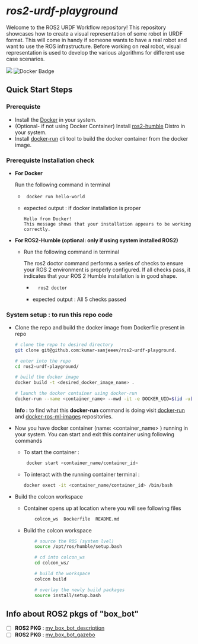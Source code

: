 # *ros2-urdf-playground*
Welcome to the ROS2 URDF Workflow repository! This repository showcases how to create a visual representation of some robot in URDF format. This will come in handy if someone wants to have a real robot and want to use the ROS infrastructure. Before working on real robot, visual representation is used to develop the various algorithms for different use case scenarios. 

<img src="https://img.shields.io/badge/ROS 2-humble-blueviolet"/>   ![Docker Badge](https://img.shields.io/badge/Docker-2496ED?style=flat-square&logo=docker&logoColor=white)

## Quick Start Steps
### Prerequiste 
- Install the [Docker](https://docs.docker.com/engine/install/ubuntu/) in your system.
- (Optional- if not using Docker Container) Install [ros2-humble](https://docs.ros.org/en/humble/Installation/Ubuntu-Install-Debians.html) Distro in your system.
- Install [docker-run](https://github.com/ika-rwth-aachen/docker-run) cli tool to build the docker container from the docker image.

### Prerequiste Installation check
- **For Docker**

    Run the following command in terminal
    - ```bash 
       docker run hello-world
         ```
    - expected output :  if docker installation is proper
        ```
        Hello from Docker!
        This message shows that your installation appears to be working correctly.
        ```
- **For ROS2-Humble (optional: only if using system installed ROS2)** 
  - Run the following command in terminal

    The ros2 doctor command performs a series of checks to ensure your ROS 2 environment is properly configured. If all checks pass, it indicates that your ROS 2 Humble installation is in good shape.
    - ```bash 
        ros2 doctor 
        ```

    - expected output : 
            All 5 checks passed

### System setup : to run this repo code
- Clone the repo and build the docker image from Dockerfile present in repo

    ```bash
    # clone the repo to desired directory
    git clone git@github.com:kumar-sanjeeev/ros2-urdf-playground.
    
    # enter into the repo
    cd ros2-urdf-playground/

    # build the docker image 
    docker build -t <desired_docker_image_name> . 

    # launch the docker container using docker-run 
    docker-run --name <container_name> --mwd -it -e DOCKER_UID=$(id -u) -e DOCKER_GID=$(id -g) -e DOCKER_USER=$(id -un) --no-gpu --no-rm <desired_docker_image_name>:latest
    ```
    **Info :** to find what this **docker-run** command is doing visit [docker-run](https://github.com/ika-rwth-aachen/docker-run) and [docker-ros-ml-images](https://github.com/ika-rwth-aachen/docker-ros-ml-images) repositories.

- Now you have docker container (name: <container_name> ) running in your system. You can start and exit this container using following commands

    - To start the container :

        ```bash
         docker start <container_name/container_id>
         ```
    - To interact with the running container terminal :

        ```bash
        docker exect -it <container_name/container_id> /bin/bash 
        ```
- Build the colcon workspace
    - Container opens up at location where you will see following files
        ```bash
            colcon_ws  Dockerfile  README.md
        ```
    - Build the colcon workspace
        ```bash
            # source the ROS (system lvel)
            source /opt/ros/humble/setup.bash

            # cd into colcon_ws
            cd colcon_ws/

            # build the workspace
            colcon build

            # overlay the newly build packages
            source install/setup.bash

        ```
## Info about ROS2 pkgs of "box_bot"
- [ ] **ROS2 PKG** : [my_box_bot_description](colcon_ws/src/my_box_bot_description) 
- [ ] **ROS2 PKG** : [my_box_bot_gazebo](colcon_ws/src/my_box_bot_gazebo) 
